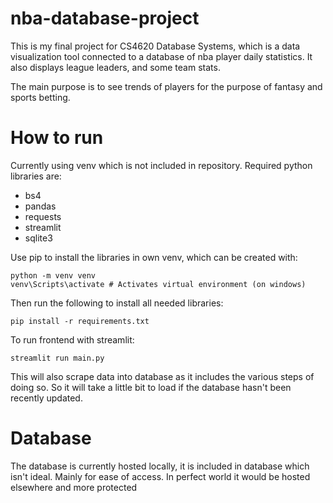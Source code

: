 # nba-database-project
This is my final project for CS4620 Database Systems, which is a data visualization tool connected to a database of nba player daily statistics. It also displays league leaders, and some team stats.

The main purpose is to see trends of players for the purpose of fantasy and sports betting.

# How to run
Currently using venv which is not included in repository.
Required python libraries are:
- bs4
- pandas
- requests
- streamlit
- sqlite3

Use pip to install the libraries in own venv, which can be created with:
```
python -m venv venv
venv\Scripts\activate # Activates virtual environment (on windows)
```

Then run the following to install all needed libraries:
```
pip install -r requirements.txt
```

To run frontend with streamlit:
```
streamlit run main.py
```
This will also scrape data into database as it includes the various steps of doing so. So it will take a little bit to load if the database hasn't been recently updated.


# Database
The database is currently hosted locally, it is included in database which isn't ideal. Mainly for ease of access. In perfect world it would be hosted elsewhere and more protected

